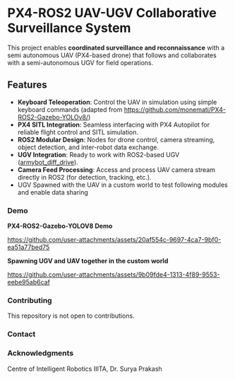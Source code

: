 # PX4-ROS2 UAV-UGV Collaborative Surveillance System

This project enables **coordinated surveillance and reconnaissance** with a semi autonomous UAV (PX4-based drone) that follows and collaborates with a semi-autonomous UGV for field operations.

## Features

- **Keyboard Teleoperation**: Control the UAV in simulation using simple keyboard commands (adapted from https://github.com/monemati/PX4-ROS2-Gazebo-YOLOv8/)
- **PX4 SITL Integration**: Seamless interfacing with PX4 Autopilot for reliable flight control and SITL simulation.
- **ROS2 Modular Design**: Nodes for drone control, camera streaming, object detection, and inter-robot data exchange.
- **UGV Integration**: Ready to work with ROS2-based UGV ([armybot_diff_drive](https://github.com/ShauryaJain03/armybot_diff_drive)).
- **Camera Feed Processing**: Access and process UAV camera stream directly in ROS2 (for detection, tracking, etc.).
- UGV Spawned with the UAV in a custom world to test following modules and enable data sharing


### Demo

**PX4-ROS2-Gazebo-YOLOV8 Demo**

https://github.com/user-attachments/assets/20af554c-9697-4ca7-9bf0-ea51a77bed75


**Spawning UGV and UAV together in the custom world**

https://github.com/user-attachments/assets/9b09fde4-1313-4f89-9553-eebe95ab6caf


<!-- Contributing -->
### Contributing

This repository is not open to contributions.

### Contact


<!-- ACKNOWLEDGMENTS -->
### Acknowledgments





Centre of Intelligent Robotics IIITA, Dr. Surya Prakash


